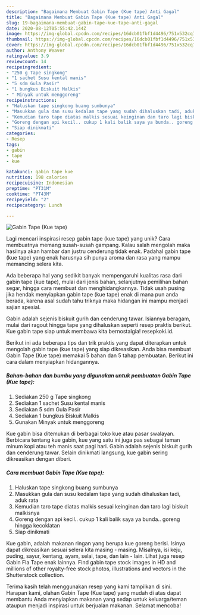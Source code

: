 ```yaml
---
description: "Bagaimana Membuat Gabin Tape (Kue tape) Anti Gagal"
title: "Bagaimana Membuat Gabin Tape (Kue tape) Anti Gagal"
slug: 19-bagaimana-membuat-gabin-tape-kue-tape-anti-gagal
date: 2020-08-12T05:55:42.144Z
image: https://img-global.cpcdn.com/recipes/16dcb01fbf1d4496/751x532cq70/gabin-tape-kue-tape-foto-resep-utama.jpg
thumbnail: https://img-global.cpcdn.com/recipes/16dcb01fbf1d4496/751x532cq70/gabin-tape-kue-tape-foto-resep-utama.jpg
cover: https://img-global.cpcdn.com/recipes/16dcb01fbf1d4496/751x532cq70/gabin-tape-kue-tape-foto-resep-utama.jpg
author: Anthony Weaver
ratingvalue: 3.9
reviewcount: 14
recipeingredient:
- "250 g Tape singkong"
- "1 sachet Susu kental manis"
- "5 sdm Gula Pasir"
- "1 bungkus Biskuit Malkis"
- " Minyak untuk menggoreng"
recipeinstructions:
- "Haluskan tape singkong buang sumbunya"
- "Masukkan gula dan susu kedalam tape yang sudah dihaluskan tadi, aduk rata"
- "Kemudian taro tape diatas malkis sesuai keinginan dan taro lagi biskuit malkisnya"
- "Goreng dengan api kecil.. cukup 1 kali balik saya ya bunda.. goreng hingga kecoklatan"
- "Siap dinikmati"
categories:
- Resep
tags:
- gabin
- tape
- kue

katakunci: gabin tape kue 
nutrition: 198 calories
recipecuisine: Indonesian
preptime: "PT31M"
cooktime: "PT43M"
recipeyield: "2"
recipecategory: Lunch

---
```



![Gabin Tape (Kue tape)](https://img-global.cpcdn.com/recipes/16dcb01fbf1d4496/751x532cq70/gabin-tape-kue-tape-foto-resep-utama.jpg)

Lagi mencari inspirasi resep gabin tape (kue tape) yang unik? Cara membuatnya memang susah-susah gampang. Kalau salah mengolah maka hasilnya akan hambar dan justru cenderung tidak enak. Padahal gabin tape (kue tape) yang enak harusnya sih punya aroma dan rasa yang mampu memancing selera kita.

Ada beberapa hal yang sedikit banyak mempengaruhi kualitas rasa dari gabin tape (kue tape), mulai dari jenis bahan, selanjutnya pemilihan bahan segar, hingga cara membuat dan menghidangkannya. Tidak usah pusing jika hendak menyiapkan gabin tape (kue tape) enak di mana pun anda berada, karena asal sudah tahu triknya maka hidangan ini mampu menjadi sajian spesial.

Gabin adalah sejenis biskuit gurih dan cenderung tawar. Isiannya beragam, mulai dari ragout hingga tape yang dihaluskan seperti resep praktis berikut. Kue gabin tape siap untuk membawa kita bernostalgia! resepkoki.id.


Berikut ini ada beberapa tips dan trik praktis yang dapat diterapkan untuk mengolah gabin tape (kue tape) yang siap dikreasikan. Anda bisa membuat Gabin Tape (Kue tape) memakai 5 bahan dan 5 tahap pembuatan. Berikut ini cara dalam menyiapkan hidangannya.

<!--inarticleads1-->

##### Bahan-bahan dan bumbu yang digunakan untuk pembuatan Gabin Tape (Kue tape):

1. Sediakan 250 g Tape singkong
1. Sediakan 1 sachet Susu kental manis
1. Sediakan 5 sdm Gula Pasir
1. Sediakan 1 bungkus Biskuit Malkis
1. Gunakan  Minyak untuk menggoreng


Kue gabin bisa ditemukan di berbagai toko kue atau pasar swalayan. Berbicara tentang kue gabin, kue yang satu ini juga pas sebagai teman minum kopi atau teh manis saat pagi hari. Gabin adalah sejenis biskuit gurih dan cenderung tawar. Selain dinikmati langsung, kue gabin sering dikreasikan dengan diberi. 

<!--inarticleads2-->

##### Cara membuat Gabin Tape (Kue tape):

1. Haluskan tape singkong buang sumbunya
1. Masukkan gula dan susu kedalam tape yang sudah dihaluskan tadi, aduk rata
1. Kemudian taro tape diatas malkis sesuai keinginan dan taro lagi biskuit malkisnya
1. Goreng dengan api kecil.. cukup 1 kali balik saya ya bunda.. goreng hingga kecoklatan
1. Siap dinikmati


Kue gabin, adalah makanan ringan yang berupa kue goreng berisi. Isinya dapat dikreasikan sesuai selera kita masing - masing. Misalnya, isi keju, puding, sayur, kentang, ayam, selai, tape, dan lain - lain. Lihat juga resep Gabin Fla Tape enak lainnya. Find gabin tape stock images in HD and millions of other royalty-free stock photos, illustrations and vectors in the Shutterstock collection. 

Terima kasih telah menggunakan resep yang kami tampilkan di sini. Harapan kami, olahan Gabin Tape (Kue tape) yang mudah di atas dapat membantu Anda menyiapkan makanan yang sedap untuk keluarga/teman ataupun menjadi inspirasi untuk berjualan makanan. Selamat mencoba!
